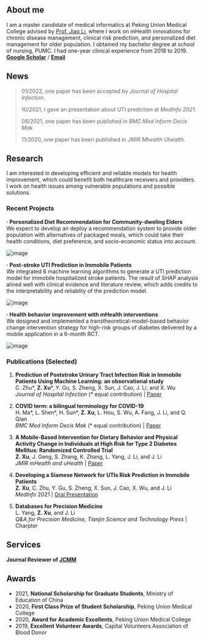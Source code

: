 ## About me
I am a master candidate of medical informatics at Peking Union Medical College advised by [Prof. Jiao Li](https://www.researchgate.net/profile/Jiao-Li-56), where I work on mHealth innovations for chronic disease management, clinical risk prediction, and personalized diet management for older population.  I obtained my bachelor degree at school of nursing, PUMC.  I had one-year clinical experience from 2018 to 2019.<br/>
**[Google Scholar](https://scholar.google.com/citations?user=aHrqWiEAAAAJ&hl=zh-CN)** /  **[Email](xu.zidu@imicams.ac.cn)**


## News
 > 01/2022, one paper has been accepted by *Journal of Hospital Infection*.<br/>
 >
 > 10/2021, I gave an presentation about UTI prediction at *MedInfo 2021*.<br/>
 >
 > 08/2021, one paper has been published in *BMC Med Inform Decis Mak*.<br/>
 >
 > 11/2020, one paper has been published in *JMIR Mhealth Uhealth*.<br/>

## Research
I am interested in developing efficient and reliable models for health improvement, which could benefit both healthcare receivers and providers. I work on health issues among vulnerable populations and possible solutions.

### Recent Projects
**· Personalized Diet Recommendation for Community-dweling Elders**<br/>
We expect to develop an deploy a recommendation system to provide older population with alternatives of packaged meals, which could take their health conditions, diet preference, and socio-economic status into account.<br/>

![image](https://github.com/Somewhat120/Science-for-Humanity/blob/main/%E7%BB%98%E5%9B%BE2.png)

**· Post-stroke UTI Prediction in Immobile Patients**<br/>
We integrated 6 machine learning algorithms to generate a UTI prediction model for immobile hospitalized stroke patients. The result of SHAP analysis alined well with clinical evidence and literature review, which adds credits to the interpretability and reliablity of the prediction model.<br/>

![image](https://github.com/Somewhat120/Science-for-Humanity/blob/main/fig2.jpg)

**· Health behavior improvement with mHealth interventions**<br/>
We designed and implemented a transtheoretical-model-based behavior change intervention strategy for high-risk groups of diabetes delivered by a mobile application in a 6-month RCT.<br/>

![image](https://github.com/Somewhat120/Science-for-Humanity/blob/main/fig1.png)

### Publications (Selected)
1. **Prediction of Poststroke Urinary Tract Infection Risk in Immobile Patients Using Machine Learning: an observational study**<br/> 
C. Zhu\*, **Z. Xu**\*, Y. Gu, S. Zheng, X. Sun, J. Cao, J. Li, and X. Wu <br/>
*Journal of Hospital Infection* (* equal contribution) |  [Paper](https://doi.org/10.1016/j.jhin.2022.01.002) <br/>

2. **COVID term: a bilingual terminology for COVID-19**<br/> 
H. Ma\*, L. Shen\*, H. Sun\*, **Z. Xu**, L. Hou, S. Wu, A. Fang, J. Li, and Q. Qian <br/>
*BMC Med Inform Decis Mak* (* equal contribution) | [Paper](https://bmcmedinformdecismak.biomedcentral.com/articles/10.1186/s12911-021-01593-9)<br/>

3. **A Mobile-Based Intervention for Dietary Behavior and Physical Activity Change in Individuals at High Risk for Type 2 Diabetes Mellitus: Randomized Controlled Trial**<br/>
**Z. Xu**, J. Geng, S. Zhang, K. Zhang, L. Yang, J. Li, and J. Li<br/> 
*JMIR mHealth and uHealth* | [Paper](https://mhealth.jmir.org/2020/11/e19869/) <br/>

4. **Developing a Siamese Network for UTIs Risk Prediction in Immobile Patients** <br/>
**Z. Xu**, C. Zhu, Y. Gu, S. Zheng, X. Sun, J. Cao, X. Wu, and J. Li <br/>
*MedInfo* 2021 | [Oral Presentation](https://www.youtube.com/watch?v=XqlWfoBhUQw) <br/>  

5. **Databases for Precision Medicine**  
L. Yang, **Z. Xu**, and J. Li <br/>
*Q&A for Precision Medicine, Tianjin Science and Technology Press* | Charpter <br/>  


## Services
**Journal Reviewer of [JCMM](https://onlinelibrary.wiley.com/journal/15824934)** <front><br/>

## Awards
- 2021, **National Scholarship for Graduate Students**, Ministry of Education of China
- 2020, **First Class Prize of Student Scholarship**, Peking Union Medical College
- 2020, **Award for Academic Excellents**, Peking Union Medical College
- 2019, **Excellent Volunteer Awards**, Capital Volunteers Association of Blood Donor

